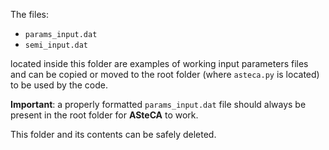 The files:

- `params_input.dat`
- `semi_input.dat`

located inside this folder are examples of working input parameters files
and can be copied or moved to the root folder (where `asteca.py` is located)
to be used by the code.

**Important**: a properly formatted `params_input.dat` file should always be
present in the root folder for **ASteCA** to work.

This folder and its contents can be safely deleted.